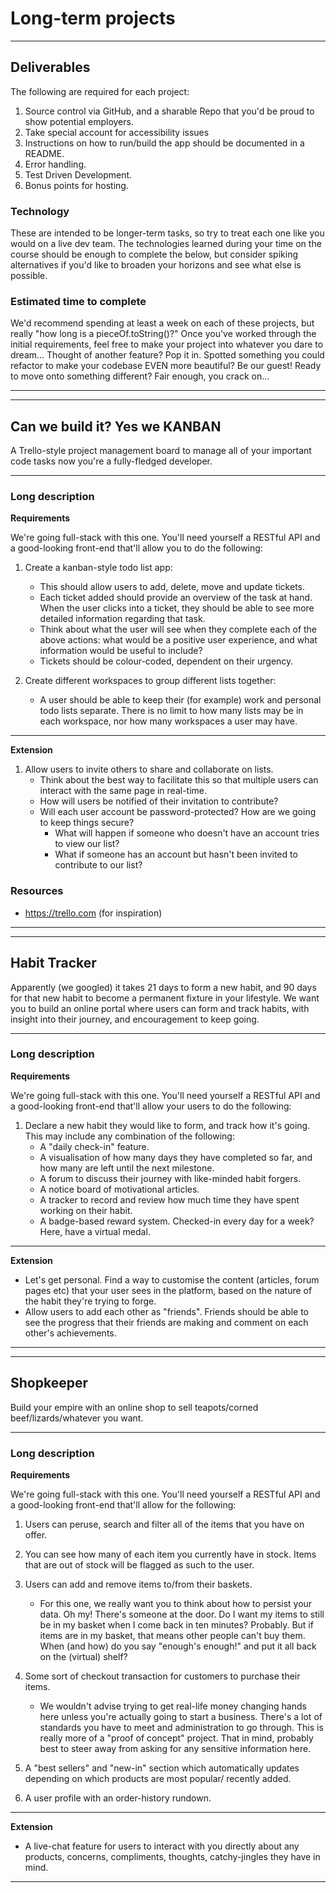 # Long-term projects

---

## **Deliverables**

The following are required for each project:

1. Source control via GitHub, and a sharable Repo that you'd be proud to show potential employers.
2. Take special account for accessibility issues
3. Instructions on how to run/build the app should be documented in a README.
4. Error handling.
5. Test Driven Development.
6. Bonus points for hosting.

### **Technology**

These are intended to be longer-term tasks, so try to treat each one like you would on a live dev team. The technologies learned during your time on the course should be enough to complete the below, but consider spiking alternatives if you'd like to broaden your horizons and see what else is possible.

### **Estimated time to complete**

We'd recommend spending at least a week on each of these projects, but really "how long is a pieceOf.toString()?" Once you've worked through the initial requirements, feel free to make your project into whatever you dare to dream... Thought of another feature? Pop it in. Spotted something you could refactor to make your codebase EVEN more beautiful? Be our guest! Ready to move onto something different? Fair enough, you crack on...

---

---

## **Can we build it? Yes we KANBAN**

A Trello-style project management board to manage all of your important code tasks now you're a fully-fledged developer.

---

### **Long description**

**Requirements**

We're going full-stack with this one. You'll need yourself a RESTful API and a good-looking front-end that'll allow you to do the following:

1. Create a kanban-style todo list app:

   - This should allow users to add, delete, move and update tickets.
   - Each ticket added should provide an overview of the task at hand. When the user clicks into a ticket, they should be able to see more detailed information regarding that task.
   - Think about what the user will see when they complete each of the above actions: what would be a positive user experience, and what information would be useful to include?
   - Tickets should be colour-coded, dependent on their urgency.

2. Create different workspaces to group different lists together:

   - A user should be able to keep their (for example) work and personal todo lists separate. There is no limit to how many lists may be in each workspace, nor how many workspaces a user may have.

---

**Extension**

1. Allow users to invite others to share and collaborate on lists.
   - Think about the best way to facilitate this so that multiple users can interact with the same page in real-time.
   - How will users be notified of their invitation to contribute?
   - Will each user account be password-protected? How are we going to keep things secure?
     - What will happen if someone who doesn't have an account tries to view our list?
     - What if someone has an account but hasn't been invited to contribute to our list?

### **Resources**

- https://trello.com (for inspiration)

---

---

## **Habit Tracker**

Apparently (we googled) it takes 21 days to form a new habit, and 90 days for that new habit to become a permanent fixture in your lifestyle. We want you to build an online portal where users can form and track habits, with insight into their journey, and encouragement to keep going.

---

### **Long description**

**Requirements**

We're going full-stack with this one. You'll need yourself a RESTful API and a good-looking front-end that'll allow your users to do the following:

1. Declare a new habit they would like to form, and track how it's going. This may include any combination of the following:
   - A "daily check-in" feature.
   - A visualisation of how many days they have completed so far, and how many are left until the next milestone.
   - A forum to discuss their journey with like-minded habit forgers.
   - A notice board of motivational articles.
   - A tracker to record and review how much time they have spent working on their habit.
   - A badge-based reward system. Checked-in every day for a week? Here, have a virtual medal.

---

**Extension**

- Let's get personal. Find a way to customise the content (articles, forum pages etc) that your user sees in the platform, based on the nature of the habit they're trying to forge.
- Allow users to add each other as "friends". Friends should be able to see the progress that their friends are making and comment on each other's achievements.

---

---

## **Shopkeeper**

Build your empire with an online shop to sell teapots/corned beef/lizards/whatever you want.

---

### **Long description**

**Requirements**

We're going full-stack with this one. You'll need yourself a RESTful API and a good-looking front-end that'll allow for the following:

1. Users can peruse, search and filter all of the items that you have on offer.

2. You can see how many of each item you currently have in stock. Items that are out of stock will be flagged as such to the user.

3. Users can add and remove items to/from their baskets.

   - For this one, we really want you to think about how to persist your data. Oh my! There's someone at the door. Do I want my items to still be in my basket when I come back in ten minutes? Probably. But if items are in my basket, that means other people can't buy them. When (and how) do you say "enough's enough!" and put it all back on the (virtual) shelf?

4. Some sort of checkout transaction for customers to purchase their items.

   - We wouldn't advise trying to get real-life money changing hands here unless you're actually going to start a business. There's a lot of standards you have to meet and administration to go through. This is really more of a "proof of concept" project. That in mind, probably best to steer away from asking for any sensitive information here.

5. A "best sellers" and "new-in" section which automatically updates depending on which products are most popular/ recently added.

6. A user profile with an order-history rundown.

---

**Extension**

- A live-chat feature for users to interact with you directly about any products, concerns, compliments, thoughts, catchy-jingles they have in mind.

---
